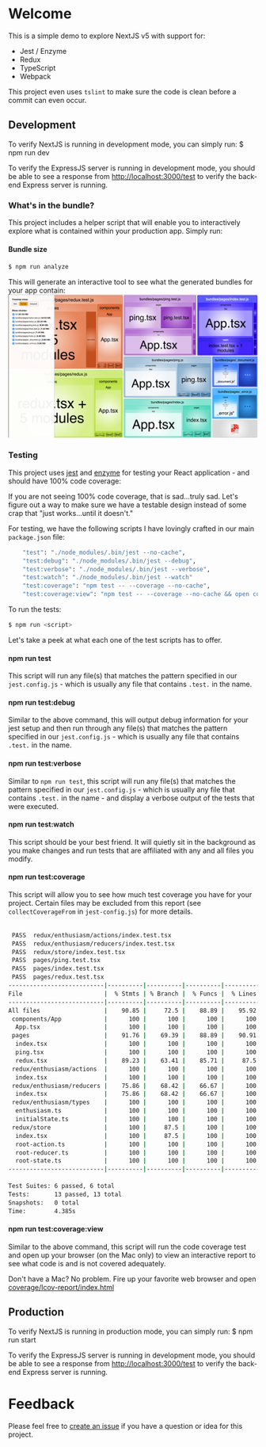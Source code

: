 # Welcome
This is a simple demo to explore NextJS v5 with support for:
+ Jest / Enzyme
+ Redux
+ TypeScript
+ Webpack
    
This project even uses `tslint` to make sure the code is clean before a commit can even occur.

## Development
To verify NextJS is running in development mode, you can simply run:
    $ npm run dev

To verify the ExpressJS server is running in development mode, you should be able to see a response from [http://localhost:3000/test](http://localhost:3000/test) to verify the back-end Express server is running.

### What's in the bundle?
This project includes a helper script that will enable you to interactively explore what is contained within your production app. Simply run:

#### Bundle size
```sh
$ npm run analyze
```

This will generate an interactive tool to see what the generated bundles for your app contain:
![Bundle Analysis](static/analyze.png)

### Testing
This project uses [jest](https://facebook.github.io/jest/) and [enzyme](http://airbnb.io/enzyme/) for testing your React application - and should have 100% code coverage:

If you are not seeing 100% code coverage, that is sad...truly sad. Let's figure out a way to make sure we have a testable design instead of some crap that "just works...until it doesn't."

For testing, we have the following scripts I have lovingly crafted in our main `package.json` file:

```sh
    "test": "./node_modules/.bin/jest --no-cache",
    "test:debug": "./node_modules/.bin/jest --debug",
    "test:verbose": "./node_modules/.bin/jest --verbose",
    "test:watch": "./node_modules/.bin/jest --watch"
    "test:coverage": "npm test -- --coverage --no-cache",
    "test:coverage:view": "npm test -- --coverage --no-cache && open coverage/lcov-report/index.html",
```

To run the tests:
```sh
$ npm run <script>
```

Let's take a peek at what each one of the test scripts has to offer.

#### npm run test
This script will run any file(s) that matches the pattern specified in our `jest.config.js` - which is usually any file that contains `.test.` in the name.

#### npm run test:debug
Similar to the above command, this will output debug information for your jest setup and then run through any file(s) that matches the pattern specified in our `jest.config.js` - which is usually any file that contains `.test.` in the name.

#### npm run test:verbose
Similar to `npm run test`, this script will run any file(s) that matches the pattern specified in our `jest.config.js` - which is usually any file that contains `.test.` in the name - and display a verbose output of the tests that were executed.

#### npm run test:watch
This script should be your best friend. It will quietly sit in the background as you make changes and run tests that are affiliated with any and all files you modify.

#### npm run test:coverage
This script will allow you to see how much test coverage you have for your project. Certain files may be excluded from this report (see `collectCoverageFrom` in `jest-config.js`) for more details.

```sh

 PASS  redux/enthusiasm/actions/index.test.tsx
 PASS  redux/enthusiasm/reducers/index.test.tsx
 PASS  redux/store/index.test.tsx
 PASS  pages/ping.test.tsx
 PASS  pages/index.test.tsx
 PASS  pages/redux.test.tsx
---------------------------|----------|----------|----------|----------|----------------|
File                       |  % Stmts | % Branch |  % Funcs |  % Lines |Uncovered Lines |
---------------------------|----------|----------|----------|----------|----------------|
All files                  |    90.85 |     72.5 |    88.89 |    95.92 |                |
 components/App            |      100 |      100 |      100 |      100 |                |
  App.tsx                  |      100 |      100 |      100 |      100 |                |
 pages                     |    91.76 |    69.39 |    88.89 |    90.91 |                |
  index.tsx                |      100 |      100 |      100 |      100 |                |
  ping.tsx                 |      100 |      100 |      100 |      100 |                |
  redux.tsx                |    89.23 |    63.41 |    85.71 |     87.5 |          31,36 |
 redux/enthusiasm/actions  |      100 |      100 |      100 |      100 |                |
  index.tsx                |      100 |      100 |      100 |      100 |                |
 redux/enthusiasm/reducers |    75.86 |    68.42 |    66.67 |      100 |                |
  index.tsx                |    75.86 |    68.42 |    66.67 |      100 |            1,4 |
 redux/enthusiasm/types    |      100 |      100 |      100 |      100 |                |
  enthusiasm.ts            |      100 |      100 |      100 |      100 |                |
  initialState.ts          |      100 |      100 |      100 |      100 |                |
 redux/store               |      100 |     87.5 |      100 |      100 |                |
  index.tsx                |      100 |     87.5 |      100 |      100 |              5 |
  root-action.ts           |      100 |      100 |      100 |      100 |                |
  root-reducer.ts          |      100 |      100 |      100 |      100 |                |
  root-state.ts            |      100 |      100 |      100 |      100 |                |
---------------------------|----------|----------|----------|----------|----------------|

Test Suites: 6 passed, 6 total
Tests:       13 passed, 13 total
Snapshots:   0 total
Time:        4.385s
```

#### npm run test:coverage:view
Similar to the above command, this script will run the code coverage test and open up your browser (on the Mac only) to view an interactive report to see what code is and is not covered adequately.

Don't have a Mac? No problem. Fire up your favorite web browser and open [coverage/lcov-report/index.html](coverage/lcov-report/index.html)

## Production
To verify NextJS is running in production mode, you can simply run:
    $ npm run start

To verify the ExpressJS server is running in development mode, you should be able to see a response from [http://localhost:3000/test](http://localhost:3000/test) to verify the back-end Express server is running.

# Feedback
Please feel free to [create an issue](https://github.com/TheRobBrennan/demo-nextjs-v5/issues) if you have a question or idea for this project.